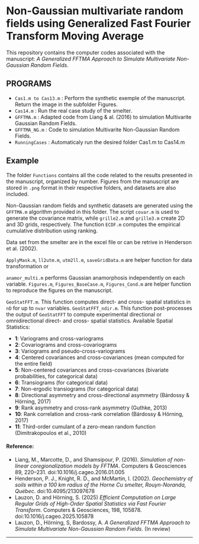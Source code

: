 # Non-Gaussian multivariate random fields using Generalized Fast Fourier Transform Moving Average

This repository contains the computer codes associated with the manuscript: *A Generalized FFTMA Approach to Simulate Multivariate Non-Gaussian Random Fields*.

## PROGRAMS
- `Cas1.m to Cas13.m` : Perform the synthetic exemple of the manuscript. Return the image in the subfolder Figures.
- `Cas14.m` : Run the real case study of the smelter.
- `GFFTMA.m` : Adapted code from Liang & al. (2016) to simulation Multivarite Gaussian Random Fields.
- `GFFTMA_NG.m` : Code to simulation Multivarite Non-Gaussian Random Fields.
- `RunningCases` : Automaticaly run the desired folder Cas1.m to Cas14.m

## Example
The folder `Functions` contains all the code related to the results presented in the manuscript, organized by number. Figures from the manuscript are stored in `.png` format in their respective folders, and datasets are also included.

Non-Gaussian random fields and synthetic datasets are generated using the `GFFTMA.m` algorithm provided in this folder. The script `covar.m` is used to generate the covariance matrix, while `grille2.m` and `grille3.m` create 2D and 3D grids, respectively. The function `ECDF.m` computes the empirical cumulative distribution using ranking.

Data set from the smelter are in the excel file or can be retrive in Henderson et al. (2002). 

`ApplyMask.m`, `ll2utm.m`, `utm2ll.m`, `saveGridData.m` are helper function for data transformation or 

`anamor_multi.m` performs Gaussian anamorphosis independently on each variable.
`Figures.m`, `Figures_BaseCase.m`, `Figures_Cond.m` are helper function to reproduce the figures on the manuscript.

`GeoStatFFT.m`. This function computes direct- and cross- spatial statistics in `nD` for up to `nvar` variables.
`GeoStatFFT_ndir.m`. This function post-processes the output of `GeoStatFFT` to compute experimental directional or omnidirectional direct- and cross- spatial statistics.
Available Spatial Statistics:
- **1**: Variograms and cross-variograms
- **2**: Covariograms and cross-covariograms
- **3**: Variograms and pseudo-cross-variograms
- **4**: Centered covariances and cross-covariances (mean computed for the entire field)
- **5**: Non-centered covariances and cross-covariances (bivariate probabilities, for categorical data)
- **6**: Transiograms (for categorical data)
- **7**: Non-ergodic transiograms (for categorical data)
- **8**: Directional asymmetry and cross-directional asymmetry (Bárdossy & Hörning, 2017)
- **9**: Rank asymmetry and cross-rank asymmetry (Guthke, 2013)
- **10**: Rank correlation and cross-rank correlation (Bárdossy & Hörning, 2017)
- **11**: Third-order cumulant of a zero-mean random function (Dimitrakopoulos et al., 2010)

#### Reference:
- Liang, M., Marcotte, D., and Shamsipour, P. (2016). *Simulation of non-linear coregionalization models by FFTMA*. Computers & Geosciences 89, 220–231. doi:10.1016/j.cageo.2016.01.005
- Henderson, P. J., Knight, R. D., and McMartin, I. (2002). *Geochemistry of soils within a 100 km radius of the Horne Cu smelter, Rouyn-Noranda, Québec*. doi:10.4095/213097678
- Lauzon, D. and Hörning, S. (2025) *Efficient Computation on Large Regular Grids of High-Order Spatial Statistics via Fast Fourier Transform*. Computers & Geosciences, 198, 105878. doi:10.1016/j.cageo.2025.105878
- Lauzon, D., Hörning, S, Bardossy, A. *A Generalized FFTMA Approach to Simulate Multivariate Non-Gaussian Random Fields*. (In review)
---
